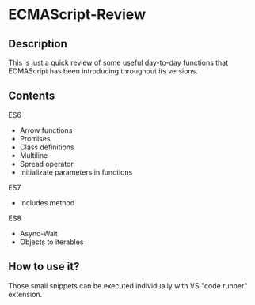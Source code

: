 # ECMAScript-Review 

## Description
This is just a quick review of some useful day-to-day functions that ECMAScript has been introducing throughout its versions.

## Contents
ES6
  - Arrow functions
  - Promises
  - Class definitions
  - Multiline
  - Spread operator
  - Initializate parameters in functions
  
ES7
  - Includes method

ES8
  - Async-Wait
  - Objects to iterables

## How to use it?
Those small snippets can be executed individually with VS "code runner" extension.
